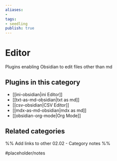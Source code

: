 ```yaml
---
aliases:
- 
tags: 
- seedling 
publish: true
---
```



# Editor

Plugins enabling Obsidian to edit files other than md

## Plugins in this category

- [[ini-obsidian|ini Editor]]
- [[txt-as-md-obsidian|txt as md]]
- [[csv-obsidian|CSV Editor]]
- [[mdx-as-md-obsidian|mdx as md]]
- [[obsidian-org-mode|Org Mode]]

## Related categories

%% Add links to other 02.02 - Category notes %%

#placeholder/notes
